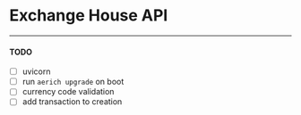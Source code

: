 # Exchange House API

---

#### TODO

- [ ] uvicorn
- [ ] run `aerich upgrade` on boot
- [ ] currency code validation
- [ ] add transaction to creation
